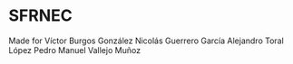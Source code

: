 SFRNEC
======

Made for
Víctor Burgos González
Nicolás Guerrero García
Alejandro Toral López
Pedro Manuel Vallejo Muñoz
